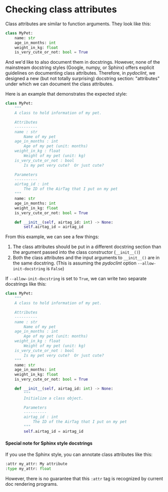 # Checking class attributes

Class attributes are similar to function arguments.  They look like this:

```python
class MyPet:
    name: str
    age_in_months: int
    weight_in_kg: float
    is_very_cute_or_not: bool = True
```

And we'd like to also document them in docstrings.  However, none of the
mainstream docstring styles (Google, numpy, or Sphinx) offers explicit
guidelines on documenting class attributes.  Therefore, in _pydoclint_, we
designed a new (but not totally surprising) docstring section: "attributes"
under which we can document the class attributes.

Here is an example that demonstrates the expected style:

```python
class MyPet:
    """
    A class to hold information of my pet.

    Attributes
    ----------
    name : str
        Name of my pet
    age_in_months : int
        Age of my pet (unit: months)
    weight_in_kg : float
        Weight of my pet (unit: kg)
    is_very_cute_or_not : bool
        Is my pet very cute?  Or just cute?

    Parameters
    ----------
    airtag_id : int
        The ID of the AirTag that I put on my pet
    """
    name: str
    age_in_months: int
    weight_in_kg: float
    is_very_cute_or_not: bool = True

    def __init__(self, airtag_id: int) -> None:
        self.airtag_id = airtag_id
```

From this example, we can see a few things:

1. The class attributes should be put in a different docstring section than
   the argument passed into the class constructor (`__init__()`)
2. Both the class attributes and the input arguments to `__init__()` are
   in the same docstring.  (This is assuming the _pydoclint_ option
   `--allow-init-docstring` is `False`)

If `--allow-init-docstring` is set to `True`, we can write two separate
docstrings like this:

```python
class MyPet:
    """
    A class to hold information of my pet.

    Attributes
    ----------
    name : str
        Name of my pet
    age_in_months : int
        Age of my pet (unit: months)
    weight_in_kg : float
        Weight of my pet (unit: kg)
    is_very_cute_or_not : bool
        Is my pet very cute?  Or just cute?
    """
    name: str
    age_in_months: int
    weight_in_kg: float
    is_very_cute_or_not: bool = True

    def __init__(self, airtag_id: int) -> None:
        """
        Initialize a class object.

        Parameters
        ----------
        airtag_id : int
            The ID of the AirTag that I put on my pet
        """
        self.airtag_id = airtag_id
```

#### Special note for Sphinx style docstrings

If you use the Sphinx style, you can annotate class attributes like this:

```python
:attr my_attr: My attribute
:type my_attr: float
```

However, there is no guarantee that this `:attr` tag is recognized by current
doc rendering programs.
